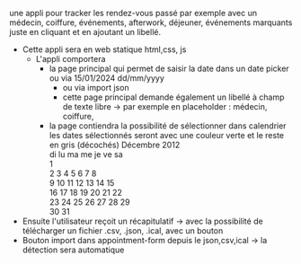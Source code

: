 une appli pour tracker les rendez-vous passé par exemple avec un médecin, coiffure, événements, afterwork, déjeuner, événements marquants juste en cliquant et en ajoutant un libellé.



- Cette appli sera en web statique html,css, js    
	- L'appli comportera 
		- la page principal qui permet de saisir la date dans un date picker  ou via 15/01/2024 dd/mm/yyyy
			- ou via import json
			- cette page principal demande également un libellé à champ de texte libre -> par exemple en placeholder : médecin, coiffure, 
		- la page contiendra la possibilité de sélectionner dans calendrier les dates sélectionnés seront avec une couleur verte et le reste en gris (décochés) 
	   Décembre 2012      
di lu ma me je ve sa  
                   1  
 2  3  4  5  6  7  8  
 9 10 11 12 13 14 15  
16 17 18 19 20 21 22  
23 24 25 26 27 28 29  
30 31
- Ensuite l'utilisateur reçoit un récapitulatif  -> avec la possibilité de télécharger un fichier .csv, .json, .ical,  avec un bouton 
- Bouton import dans appointment-form depuis le json,csv,ical -> la détection sera automatique
